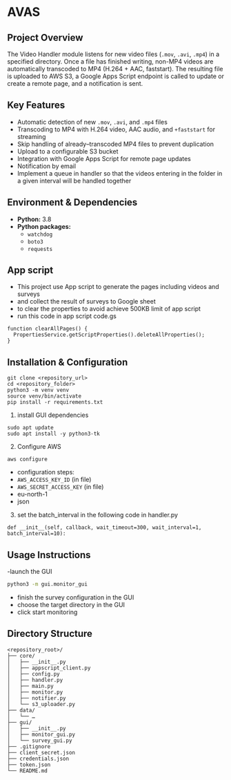 # AVAS

## Project Overview
The Video Handler module listens for new video files (`.mov`, `.avi`, `.mp4`) in a specified directory. Once a file has finished writing, non-MP4 videos are automatically transcoded to MP4 (H.264 + AAC, faststart). The resulting file is uploaded to AWS S3, a Google Apps Script endpoint is called to update or create a remote page, and a notification is sent. 

## Key Features
- Automatic detection of new `.mov`, `.avi`, and `.mp4` files  
- Transcoding to MP4 with H.264 video, AAC audio, and `+faststart` for streaming  
- Skip handling of already–transcoded MP4 files to prevent duplication  
- Upload to a configurable S3 bucket  
- Integration with Google Apps Script for remote page updates  
- Notification by email
- Implement a queue in handler so that the videos entering in the folder in a given interval will be handled together

## Environment & Dependencies
- **Python:** 3.8  
- **Python packages:**  
    - `watchdog`  
    - `boto3`  
    - `requests`
 
## App script
- This project use App script to generate the pages including videos and surveys
- and collect the result of surveys to Google sheet
- to clear the properties to avoid achieve 500KB limit of app script
- run this code in app script code.gs
```
function clearAllPages() {
  PropertiesService.getScriptProperties().deleteAllProperties();
}
```



## Installation & Configuration
```
git clone <repository_url>
cd <repository_folder>
python3 -m venv venv
source venv/bin/activate
pip install -r requirements.txt
```

1. install GUI dependencies
```
sudo apt update
sudo apt install -y python3-tk
```
2. Configure AWS
```
aws configure
```
- configuration steps:
- `AWS_ACCESS_KEY_ID`  (in file)
- `AWS_SECRET_ACCESS_KEY`  (in file)
- eu-north-1
- json
3. set the batch_interval in the following code in handler.py
```
def __init__(self, callback, wait_timeout=300, wait_interval=1, batch_interval=10):
```



## Usage Instructions
-launch the GUI
```bash
python3 -m gui.monitor_gui
```
- finish the survey configuration in the GUI 
- choose the target directory in the GUI
- click start monitoring


## Directory Structure
```text
<repository_root>/
├── core/
│   ├── __init__.py
│   ├── appscript_client.py
│   ├── config.py
│   ├── handler.py
│   ├── main.py
│   ├── monitor.py
│   ├── notifier.py
│   └── s3_uploader.py
├── data/
│   └── … 
├── gui/
│   ├── __init__.py
│   ├── monitor_gui.py
│   └── survey_gui.py
├── .gitignore
├── client_secret.json
├── credentials.json
├── token.json
└── README.md

```


